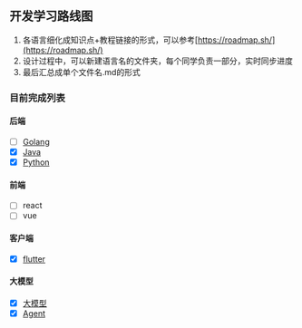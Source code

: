 ## 开发学习路线图

1. 各语言细化成知识点+教程链接的形式，可以参考[https://roadmap.sh/](https://roadmap.sh/)
2. 设计过程中，可以新建语言名的文件夹，每个同学负责一部分，实时同步进度
3. 最后汇总成单个文件名.md的形式

### 目前完成列表

#### 后端

- [ ] [Golang](Go.md)
- [x] [Java](Java.md)
- [x] [Python](Python.md)

#### 前端

- [ ] react
- [ ] vue

#### 客户端

- [x] [flutter](./flutter/)

#### 大模型

- [x] [大模型](LLM.md)
- [x] [Agent](Agent.md)